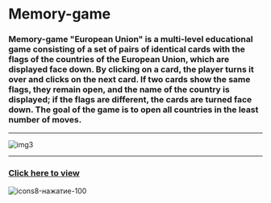 # Memory-game

### Memory-game "European Union" is a multi-level educational game consisting of a set of pairs of identical cards with the flags of the countries of the European Union, which are displayed face down. By clicking on a card, the player turns it over and clicks on the next card. If two cards show the same flags, they remain open, and the name of the country is displayed; if the flags are different, the cards are turned face down. The goal of the game is to open all countries in the least number of moves.

***
![img3](https://user-images.githubusercontent.com/83242738/159183914-0e4f3145-444a-46f8-a032-5e923fe53e2c.JPG)
***


### [Click here to view](https://plohotski.github.io/memory-game/)
![icons8-нажатие-100](https://user-images.githubusercontent.com/83242738/159183457-0f6b7249-f341-49ad-9916-f1f28e05861a.png)
